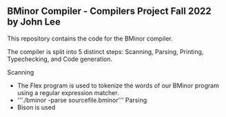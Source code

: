 BMinor Compiler - Compilers Project Fall 2022 by John Lee
---------------------------------------------------------

This repository contains the code for the BMinor compiler.

The compiler is split into 5 distinct steps: Scanning, Parsing, Printing, Typechecking, and Code generation.

Scanning
  - The Flex program is used to tokenize the words of our BMinor program using a regular expression matcher.
  - '''./bminor -parse sourcefile.bminor'''
Parsing
  - Bison is used


